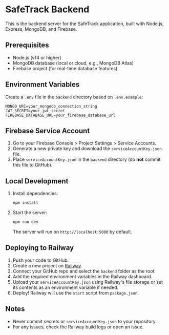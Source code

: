 # SafeTrack Backend

This is the backend server for the SafeTrack application, built with Node.js, Express, MongoDB, and Firebase.

## Prerequisites
- Node.js (v14 or higher)
- MongoDB database (local or cloud, e.g., MongoDB Atlas)
- Firebase project (for real-time database features)

## Environment Variables
Create a `.env` file in the `backend` directory based on `.env.example`:

```
MONGO_URI=your_mongodb_connection_string
JWT_SECRET=your_jwt_secret
FIREBASE_DATABASE_URL=your_firebase_database_url
```

## Firebase Service Account
1. Go to your Firebase Console > Project Settings > Service Accounts.
2. Generate a new private key and download the `serviceAccountKey.json` file.
3. Place `serviceAccountKey.json` in the `backend` directory (do **not** commit this file to GitHub).

## Local Development
1. Install dependencies:
   ```bash
   npm install
   ```
2. Start the server:
   ```bash
   npm run dev
   ```
   The server will run on `http://localhost:5000` by default.

## Deploying to Railway
1. Push your code to GitHub.
2. Create a new project on [Railway](https://railway.app/).
3. Connect your GitHub repo and select the `backend` folder as the root.
4. Add the required environment variables in the Railway dashboard.
5. Upload your `serviceAccountKey.json` using Railway's file storage or set its contents as an environment variable if needed.
6. Deploy! Railway will use the `start` script from `package.json`.

## Notes
- Never commit secrets or `serviceAccountKey.json` to your repository.
- For any issues, check the Railway build logs or open an issue. 